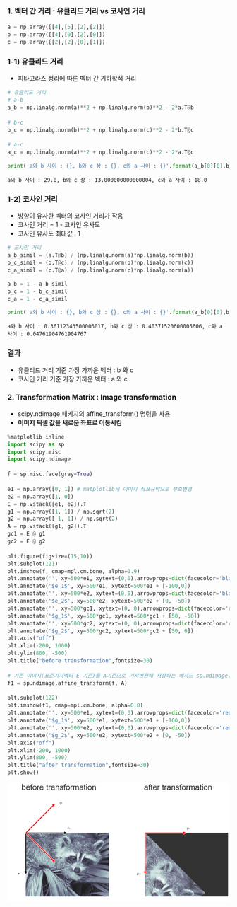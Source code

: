 ### 1. 벡터 간 거리 : 유클리드 거리 vs 코사인 거리


```python
a = np.array([[4],[5],[2],[2]])
b = np.array([[4],[0],[2],[0]])
c = np.array([[2],[2],[0],[1]])
```

### 1-1) 유클리드 거리

- 피타고라스 정리에 따른 벡터 간 기하학적 거리


```python
# 유클리드 거리
# a-b
a_b = np.linalg.norm(a)**2 + np.linalg.norm(b)**2 - 2*a.T@b

# b-c
b_c = np.linalg.norm(b)**2 + np.linalg.norm(c)**2 - 2*b.T@c

# a-c
a_c = np.linalg.norm(a)**2 + np.linalg.norm(c)**2 - 2*a.T@c
```


```python
print('a와 b 사이 : {}, b와 c 상 : {}, c와 a 사이 : {}'.format(a_b[0][0],b_c[0][0],a_c[0][0]))
```

    a와 b 사이 : 29.0, b와 c 상 : 13.000000000000004, c와 a 사이 : 18.0


### 1-2) 코사인 거리

- 방향이 유사한 벡터의 코사인 거리가 작음
- 코사인 거리 = 1 - 코사인 유사도
- 코사인 유사도 최대값 : 1


```python
# 코사인 거리
a_b_simil = (a.T@b) / (np.linalg.norm(a)*np.linalg.norm(b))
b_c_simil = (b.T@c) / (np.linalg.norm(b)*np.linalg.norm(c))
c_a_simil = (c.T@a) / (np.linalg.norm(c)*np.linalg.norm(a))
```


```python
a_b = 1 - a_b_simil
b_c = 1 - b_c_simil
c_a = 1 - c_a_simil
```


```python
print('a와 b 사이 : {}, b와 c 상 : {}, c와 a 사이 : {}'.format(a_b[0][0],b_c[0][0],c_a[0][0]))
```

    a와 b 사이 : 0.36112343500006017, b와 c 상 : 0.40371520600005606, c와 a 사이 : 0.04761904761904767


### 결과

- 유클리드 거리 기준 가장 가까운 벡터 : b 와 c
- 코사인 거리 기준 가장 가까운 벡터 : a 와 c

### 2. Transformation Matrix : Image transformation

- scipy.ndimage 패키지의 affine_transform() 명령을 사용
- **이미지 픽셀 값을 새로운 좌표로 이동시킴**


```python
%matplotlib inline
import scipy as sp
import scipy.misc
import scipy.ndimage

f = sp.misc.face(gray=True)

e1 = np.array([0, 1]) # matplotlib의 이미지 좌표규약으로 부호변경 
e2 = np.array([1, 0])
E = np.vstack([e1, e2]).T
g1 = np.array([1, 1]) / np.sqrt(2)
g2 = np.array([-1, 1]) / np.sqrt(2)
A = np.vstack([g1, g2]).T
gc1 = E @ g1
gc2 = E @ g2

plt.figure(figsize=(15,10))
plt.subplot(121)
plt.imshow(f, cmap=mpl.cm.bone, alpha=0.9)
plt.annotate('', xy=500*e1, xytext=(0,0),arrowprops=dict(facecolor='black'))
plt.annotate('$e_1$', xy=500*e1, xytext=500*e1 + [-100,0])
plt.annotate('', xy=500*e2, xytext=(0,0),arrowprops=dict(facecolor='black'))
plt.annotate('$e_2$', xy=500*e2, xytext=500*e2 + [0, -50])
plt.annotate('', xy=500*gc1, xytext=(0, 0),arrowprops=dict(facecolor='red'))
plt.annotate('$g_1$', xy=500*gc1, xytext=500*gc1 + [50, -50])
plt.annotate('', xy=500*gc2, xytext=(0, 0),arrowprops=dict(facecolor='red'))
plt.annotate('$g_2$', xy=500*gc2, xytext=500*gc2 + [50, 0])
plt.axis("off")
plt.xlim(-200, 1000)
plt.ylim(800, -500)
plt.title("before transformation",fontsize=30)

# 기존 이미지(표준기저벡터 E 기준)를 A기준으로 기저변환해 저장하는 메서드 sp.ndimage.affine_transform()
f1 = sp.ndimage.affine_transform(f, A) 

plt.subplot(122)
plt.imshow(f1, cmap=mpl.cm.bone, alpha=0.8)
plt.annotate('', xy=500*e1, xytext=(0,0),arrowprops=dict(facecolor='red'))
plt.annotate('$g_1$', xy=500*e1, xytext=500*e1 + [-100,0])
plt.annotate('', xy=500*e2, xytext=(0,0),arrowprops=dict(facecolor='red'))
plt.annotate('$g_2$', xy=500*e2, xytext=500*e2 + [0, -50])
plt.axis("off")
plt.xlim(-200, 1000)
plt.ylim(800, -500)
plt.title("after transformation",fontsize=30)
plt.show()
```


![png](output_11_0.png)

